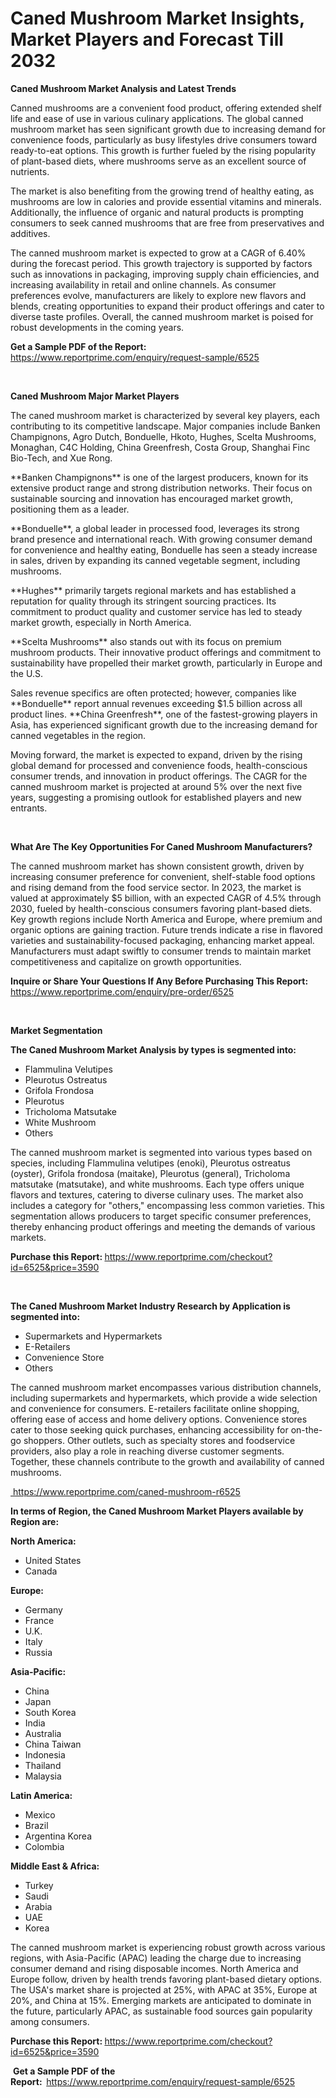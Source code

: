 <p><h1>Caned Mushroom Market Insights, Market Players and Forecast Till 2032</h1></p><p><strong>Caned Mushroom Market Analysis and Latest Trends</strong></p>
<p><p>Canned mushrooms are a convenient food product, offering extended shelf life and ease of use in various culinary applications. The global canned mushroom market has seen significant growth due to increasing demand for convenience foods, particularly as busy lifestyles drive consumers toward ready-to-eat options. This growth is further fueled by the rising popularity of plant-based diets, where mushrooms serve as an excellent source of nutrients. </p><p>The market is also benefiting from the growing trend of healthy eating, as mushrooms are low in calories and provide essential vitamins and minerals. Additionally, the influence of organic and natural products is prompting consumers to seek canned mushrooms that are free from preservatives and additives.</p><p>The canned mushroom market is expected to grow at a CAGR of 6.40% during the forecast period. This growth trajectory is supported by factors such as innovations in packaging, improving supply chain efficiencies, and increasing availability in retail and online channels. As consumer preferences evolve, manufacturers are likely to explore new flavors and blends, creating opportunities to expand their product offerings and cater to diverse taste profiles. Overall, the canned mushroom market is poised for robust developments in the coming years.</p></p>
<p><strong>Get a Sample PDF of the Report:&nbsp;</strong> <a href="https://www.reportprime.com/enquiry/request-sample/6525?utm_campaign=4440&utm_medium=2&utm_source=Github&utm_content=ia&utm_term=15052025&utm_id=caned-mushroom">https://www.reportprime.com/enquiry/request-sample/6525</a></p>
<p>&nbsp;</p>
<p><strong>Caned Mushroom Major Market Players</strong></p>
<p><p>The caned mushroom market is characterized by several key players, each contributing to its competitive landscape. Major companies include Banken Champignons, Agro Dutch, Bonduelle, Hkoto, Hughes, Scelta Mushrooms, Monaghan, C4C Holding, China Greenfresh, Costa Group, Shanghai Finc Bio-Tech, and Xue Rong.</p><p>**Banken Champignons** is one of the largest producers, known for its extensive product range and strong distribution networks. Their focus on sustainable sourcing and innovation has encouraged market growth, positioning them as a leader.</p><p>**Bonduelle**, a global leader in processed food, leverages its strong brand presence and international reach. With growing consumer demand for convenience and healthy eating, Bonduelle has seen a steady increase in sales, driven by expanding its canned vegetable segment, including mushrooms.</p><p>**Hughes** primarily targets regional markets and has established a reputation for quality through its stringent sourcing practices. Its commitment to product quality and customer service has led to steady market growth, especially in North America.</p><p>**Scelta Mushrooms** also stands out with its focus on premium mushroom products. Their innovative product offerings and commitment to sustainability have propelled their market growth, particularly in Europe and the U.S.</p><p>Sales revenue specifics are often protected; however, companies like **Bonduelle** report annual revenues exceeding $1.5 billion across all product lines. **China Greenfresh**, one of the fastest-growing players in Asia, has experienced significant growth due to the increasing demand for canned vegetables in the region.</p><p>Moving forward, the market is expected to expand, driven by the rising global demand for processed and convenience foods, health-conscious consumer trends, and innovation in product offerings. The CAGR for the canned mushroom market is projected at around 5% over the next five years, suggesting a promising outlook for established players and new entrants.</p></p>
<p>&nbsp;</p>
<p><strong>What Are The Key Opportunities For Caned Mushroom Manufacturers?</strong></p>
<p><p>The canned mushroom market has shown consistent growth, driven by increasing consumer preference for convenient, shelf-stable food options and rising demand from the food service sector. In 2023, the market is valued at approximately $5 billion, with an expected CAGR of 4.5% through 2030, fueled by health-conscious consumers favoring plant-based diets. Key growth regions include North America and Europe, where premium and organic options are gaining traction. Future trends indicate a rise in flavored varieties and sustainability-focused packaging, enhancing market appeal. Manufacturers must adapt swiftly to consumer trends to maintain market competitiveness and capitalize on growth opportunities.</p></p>
<p><strong>Inquire or Share Your Questions If Any Before Purchasing This Report:</strong> <a href="https://www.reportprime.com/enquiry/pre-order/6525?utm_campaign=4440&utm_medium=2&utm_source=Github&utm_content=ia&utm_term=15052025&utm_id=caned-mushroom">https://www.reportprime.com/enquiry/pre-order/6525</a></p>
<p>&nbsp;</p>
<p><strong>Market Segmentation</strong></p>
<p><strong>The Caned Mushroom Market Analysis by types is segmented into:</strong></p>
<p><ul><li>Flammulina Velutipes</li><li>Pleurotus Ostreatus</li><li>Grifola Frondosa</li><li>Pleurotus</li><li>Tricholoma Matsutake</li><li>White Mushroom</li><li>Others</li></ul></p>
<p><p>The canned mushroom market is segmented into various types based on species, including Flammulina velutipes (enoki), Pleurotus ostreatus (oyster), Grifola frondosa (maitake), Pleurotus (general), Tricholoma matsutake (matsutake), and white mushrooms. Each type offers unique flavors and textures, catering to diverse culinary uses. The market also includes a category for "others," encompassing less common varieties. This segmentation allows producers to target specific consumer preferences, thereby enhancing product offerings and meeting the demands of various markets.</p></p>
<p><strong>Purchase this Report:&nbsp;</strong><a href="https://www.reportprime.com/checkout?id=6525&price=3590&utm_campaign=4440&utm_medium=2&utm_source=Github&utm_content=ia&utm_term=15052025&utm_id=caned-mushroom">https://www.reportprime.com/checkout?id=6525&price=3590</a></p>
<p>&nbsp;</p>
<p><strong>The Caned Mushroom Market Industry Research by Application is segmented into:</strong></p>
<p><ul><li>Supermarkets and Hypermarkets</li><li>E-Retailers</li><li>Convenience Store</li><li>Others</li></ul></p>
<p><p>The canned mushroom market encompasses various distribution channels, including supermarkets and hypermarkets, which provide a wide selection and convenience for consumers. E-retailers facilitate online shopping, offering ease of access and home delivery options. Convenience stores cater to those seeking quick purchases, enhancing accessibility for on-the-go shoppers. Other outlets, such as specialty stores and foodservice providers, also play a role in reaching diverse customer segments. Together, these channels contribute to the growth and availability of canned mushrooms.</p></p>
<p><a href="https://www.reportprime.com/caned-mushroom-r6525?utm_campaign=4440&utm_medium=2&utm_source=Github&utm_content=ia&utm_term=15052025&utm_id=caned-mushroom">&nbsp;https://www.reportprime.com/caned-mushroom-r6525</a></p>
<p><strong>In terms of Region, the Caned Mushroom Market Players available by Region are:</strong></p>
<p>
    <p> <strong> North America: </strong>
        <ul>
            <li>United States</li>
            <li>Canada</li>
        </ul>
        </p> 
    <p> <strong> Europe: </strong>
        <ul>
            <li>Germany</li>
            <li>France</li>
            <li>U.K.</li>
            <li>Italy</li>
            <li>Russia</li>
        </ul>
        </p> 
    <p> <strong> Asia-Pacific: </strong>
        <ul>
            <li>China</li>
            <li>Japan</li>
            <li>South Korea</li>
            <li>India</li>
            <li>Australia</li>
            <li>China Taiwan</li>
            <li>Indonesia</li>
            <li>Thailand</li>
            <li>Malaysia</li>
        </ul>
        </p> 
    <p> <strong> Latin America: </strong>
        <ul>
            <li>Mexico</li>
            <li>Brazil</li>
            <li>Argentina Korea</li>
            <li>Colombia</li>
        </ul>
        </p> 
    <p> <strong> Middle East & Africa: </strong>
        <ul>
            <li>Turkey</li>
            <li>Saudi</li>
            <li>Arabia</li>
            <li>UAE</li>
            <li>Korea</li>
        </ul>
    </p>
    </p>
<p><p>The canned mushroom market is experiencing robust growth across various regions, with Asia-Pacific (APAC) leading the charge due to increasing consumer demand and rising disposable incomes. North America and Europe follow, driven by health trends favoring plant-based dietary options. The USA's market share is projected at 25%, with APAC at 35%, Europe at 20%, and China at 15%. Emerging markets are anticipated to dominate in the future, particularly APAC, as sustainable food sources gain popularity among consumers.</p></p>
<p><strong>Purchase this Report: </strong><a href="https://www.reportprime.com/checkout?id=6525&price=3590&utm_campaign=4440&utm_medium=2&utm_source=Github&utm_content=ia&utm_term=15052025&utm_id=caned-mushroom">https://www.reportprime.com/checkout?id=6525&price=3590</a></p>
<p>&nbsp;<strong>Get a Sample PDF of the Report:&nbsp;&nbsp;</strong><a href="https://www.reportprime.com/enquiry/request-sample/6525?utm_campaign=4440&utm_medium=2&utm_source=Github&utm_content=ia&utm_term=15052025&utm_id=caned-mushroom">https://www.reportprime.com/enquiry/request-sample/6525</a></p>
<p><strong></strong></p>
<p><p></p><p></p><p></p></p>
